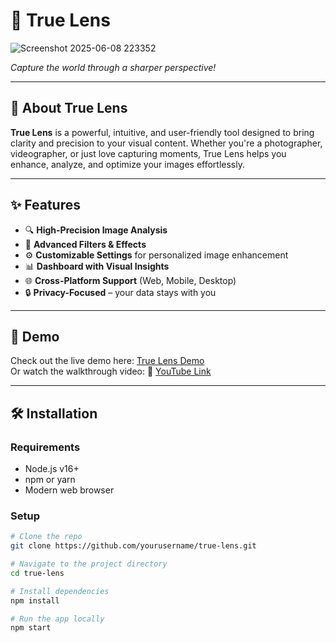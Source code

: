 # 📸 True Lens

![Screenshot 2025-06-08 223352](https://github.com/user-attachments/assets/fa8728b1-2b1e-4bb5-8b84-95e05c0319ac)

*Capture the world through a sharper perspective!*

---

## 🚀 About True Lens

**True Lens** is a powerful, intuitive, and user-friendly tool designed to bring clarity and precision to your visual content. Whether you're a photographer, videographer, or just love capturing moments, True Lens helps you enhance, analyze, and optimize your images effortlessly.

---

## ✨ Features

- 🔍 **High-Precision Image Analysis**  
- 🎨 **Advanced Filters & Effects**  
- ⚙️ **Customizable Settings** for personalized image enhancement  
- 📊 **Dashboard with Visual Insights**  
- 🌐 **Cross-Platform Support** (Web, Mobile, Desktop)  
- 🔒 **Privacy-Focused** – your data stays with you  

---

## 📸 Demo

Check out the live demo here: [True Lens Demo](https://your-demo-link.com)  
Or watch the walkthrough video: 🎥 [YouTube Link](https://youtube.com/your-video)

---

## 🛠️ Installation

### Requirements

- Node.js v16+  
- npm or yarn  
- Modern web browser

### Setup

```bash
# Clone the repo
git clone https://github.com/yourusername/true-lens.git

# Navigate to the project directory
cd true-lens

# Install dependencies
npm install

# Run the app locally
npm start
